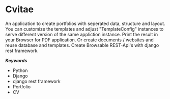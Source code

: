 # Cvitae

An application to create portfolios with seperated data, structure and layout.
You can customize the templates and adjust "TemplateConfig" instances to serve
different version of the same appliction instance. Print the result in your Browser for PDF
application. Or create documents / websites and reuse database and templates.
Create Browsable REST-Api's  with django rest framework.

***Keywords***

- Python
- Django
- django rest framework
- Portfolio
- CV


